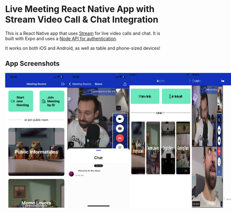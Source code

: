 # Live Meeting React Native App with Stream Video Call & Chat Integration

This is a React Native app that uses [Stream]([https://getstream.io/](https://gstrm.io/devdactic-23-11)) for live video calls and chat. It is built with Expo and uses a [Node API for authentication](https://github.com/Galaxies-dev/auth-api-stream).

It works on both iOS and Android, as well as table and phone-sized devices!

## App Screenshots

<div style="display: flex; flex-direction: 'row';">
<img src="./screenshots/1.png" width=40%>
<img src="./screenshots/2.png" width=40%>
<img src="./screenshots/3.png" width=40%>
<img src="./screenshots/4.png" width=40%>

</div>
